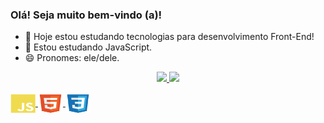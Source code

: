 ### Olá! Seja muito bem-vindo (a)!

- 🔭 Hoje estou estudando tecnologias para desenvolvimento Front-End!
- 🌱 Estou estudando JavaScript.
- 😄 Pronomes: ele/dele.

<div align="center">
  <a href="https://github.com/Victor-Olimpio">
  <img height="190em" src="https://github-readme-stats.vercel.app/api?username=Victor-Olimpio&show_icons=true&theme=cobalt&include_all_commits=true&count_private=true"/>
  <img height="190em" src="https://github-readme-stats.vercel.app/api/top-langs/?username=Victor-Olimpio&layout=compact&langs_count=7&theme=cobalt"/>
</div>
  <div style="display: inline_block"><br>
  <img align="center" alt="Rafa-Js" height="30" width="40" src="https://raw.githubusercontent.com/devicons/devicon/master/icons/javascript/javascript-plain.svg">
  <img align="center" alt="Rafa-HTML" height="30" width="40" src="https://raw.githubusercontent.com/devicons/devicon/master/icons/html5/html5-original.svg">
  <img align="center" alt="Rafa-CSS" height="30" width="40" src="https://raw.githubusercontent.com/devicons/devicon/master/icons/css3/css3-original.svg">
</div>
  
  ##
